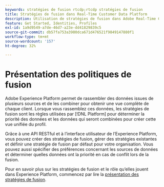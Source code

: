 ```yaml
---
keywords: stratégies de fusion rtcdp;rtcdp stratégies de fusion
title: Stratégies de fusion dans Real-Time Customer Data Platform
description: Utilisation de stratégies de fusion dans Adobe Real-Time Customer Data Platform
feature: Get Started, Identities, Profiles
exl-id: 1a9d9549-a7de-46d7-a23e-dd41829839c5
source-git-commit: db57fa753a3980dca671d476521f9849147880f1
workflow-type: tm+mt
source-wordcount: '157'
ht-degree: 32%

---
```


# Présentation des politiques de fusion

Adobe Experience Platform permet de rassembler des données issues de plusieurs sources et de les combiner pour obtenir une vue complète de chaque client. Lorsque vous rassemblez ces données, les stratégies de fusion sont les règles utilisées par [!DNL Platform] pour déterminer la priorité des données et les données qui seront combinées pour créer cette vue unifiée du profil.

Grâce à une API RESTful et à l’interface utilisateur de l’Experience Platform, vous pouvez créer des stratégies de fusion, gérer des stratégies existantes et définir une stratégie de fusion par défaut pour votre organisation. Vous pouvez aussi spécifier des préférences concernant les sources de données et déterminer quelles données ont la priorité en cas de conflit lors de la fusion.

Pour en savoir plus sur les stratégies de fusion et le rôle qu’elles jouent dans Experience Platform, commencez par lire la [présentation des stratégies de fusion](../../profile/merge-policies/overview.md).
